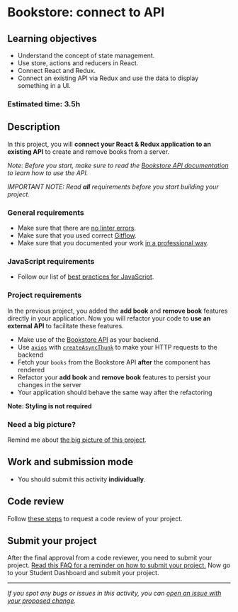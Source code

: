 # Bookstore: connect to API

## Learning objectives

- Understand the concept of state management.
- Use store, actions and reducers in React.
- Connect React and Redux.
- Connect an existing API via Redux and use the data to display something in a UI.

### Estimated time: 3.5h

## Description

In this project, you will **connect your React & Redux application to an existing API** to create and remove books from a server.

_Note: Before you start, make sure to read the [Bookstore API documentation](https://www.notion.so/Bookstore-API-51ea269061f849118c65c0a53e88a739) to learn how to use the API._

_IMPORTANT NOTE: Read **all** requirements before you start building your project._

### General requirements

- Make sure that there are [no linter errors](https://github.com/microverseinc/linters-config).
- Make sure that you used correct [Gitflow](https://github.com/microverseinc/curriculum-transversal-skills/blob/main/git-github/articles/gitflow.md).
- Make sure that you documented your work [in a professional way](https://github.com/microverseinc/curriculum-transversal-skills/blob/main/documentation/articles/professional_repo_rules.md).

### JavaScript requirements

- Follow our list of [best practices for JavaScript](https://github.com/microverseinc/curriculum-html-css/blob/main/articles/javascript_best_practices.md).

### Project requirements

In the previous project, you added the **add book** and **remove book** features directly in your application. Now you will refactor your code to **use an external API** to facilitate these features.

- Make use of the [Bookstore API](https://www.notion.so/Bookstore-API-51ea269061f849118c65c0a53e88a739) as your backend.
- Use [`axios`](https://axios-http.com/docs/intro) with [`createAsyncThunk`](https://redux-toolkit.js.org/api/createAsyncThunk) to make your HTTP requests to the backend
- Fetch your `books` from the Bookstore API **after** the component has rendered
- Refactor your **add book** and **remove book** features to persist your changes in the server
- Your application should behave the same way after the refactoring

**Note: Styling is not required**

### Need a big picture?

Remind me about [the big picture of this project](./sneak_peek_v2_0.md).

## Work and submission mode

- You should submit this activity **individually**.

## Code review

Follow [these steps](https://github.com/microverseinc/curriculum-transversal-skills/blob/main/code-review/articles/how_to_ask_for_a_code_review.md) to request a code review of your project.

## Submit your project

After the final approval from a code reviewer, you need to submit your project.
[Read this FAQ for a reminder on how to submit your project.](https://microverse.zendesk.com/hc/en-us/articles/360061344234)
Now go to your Student Dashboard and submit your project.
<Add any additional instructions you may need or leave blank>

---

_If you spot any bugs or issues in this activity, you can [open an issue with your proposed change](https://github.com/microverseinc/curriculum-transversal-skills/blob/main/git-github/articles/open_issue.md)._
